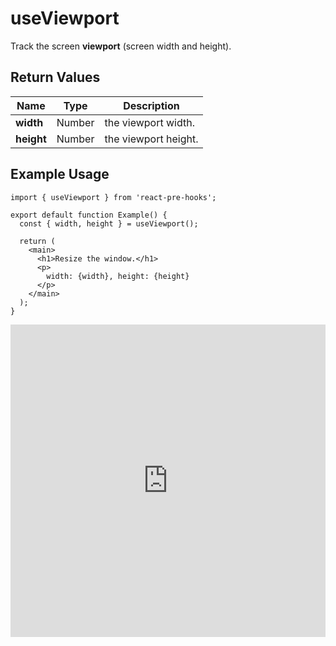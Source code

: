 # useViewport

Track the screen **viewport** (screen width and height).

## Return Values

| Name       | Type   | Description          |
| ---------- | ------ | -------------------- |
| **width**  | Number | the viewport width.  |
| **height** | Number | the viewport height. |

## Example Usage

```tsx
import { useViewport } from 'react-pre-hooks';

export default function Example() {
  const { width, height } = useViewport();

  return (
    <main>
      <h1>Resize the window.</h1>
      <p>
        width: {width}, height: {height}
      </p>
    </main>
  );
}
```

<iframe src="https://codesandbox.io/embed/useviewport-g889x8?fontsize=14&hidenavigation=1&module=%2Fsrc%2FComponent.tsx&theme=dark" style="width:100%; height:500px; border:0; overflow:hidden;" title="useViewport" allow="accelerometer; ambient-light-sensor; camera; encrypted-media; geolocation; gyroscope; hid; microphone; midi; payment; usb; vr; xr-spatial-tracking" sandbox="allow-forms allow-modals allow-popups allow-presentation allow-same-origin allow-scripts"></iframe>
